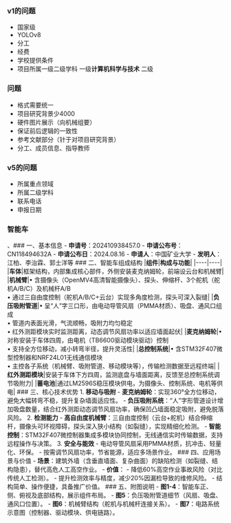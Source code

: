 ### v1的问题
- 国家级
- YOLOv8
- 分工
- 经费
- 学校提供条件
- 项目所属一级二级学科 一级**计算机科学与技术** 二级

### 问题
- 格式需要统一
- 项目研究背景少4000
- 硬件图片展示（向机械组要）
- 保证前后逻辑的一致性
- 参考文献部分（针于对项目研究背景）
- 分工、成员信息、指导教师

### v5的问题
- 所属重点领域
- 所属二级学科
- 联系电话
- 申报日期
### 智能车
  
、### 一、基本信息 - **申请号**：202410938457.0 - **申请公布号**：CN118494632A - **申请公布日**：2024.08.16 - **申请人**：中国矿业大学 - **发明人**：江柏、李治霖、郭士洋等 ### 二、智能车组成结构 |**组件**|**构成与功能**| |----|----| |**车体**|框架结构，内部集成核心部件，外侧安装麦克纳姆轮，前端设云台和机械臂| |**机械臂**|• 含摄像头（OpenMV4高清智能摄像头）、探头、伸缩杆、3个舵机（舵机A/B/C）及机械杆A/B<br>• 通过三自由度控制（舵机A/B/C+云台）实现多角度检测，探头可深入裂缝| |**负压吸附管道**|• 呈“人”字三口形，由电动导管风扇（PMMA材质）、吸盘、通风口组成<br>• 管道内表面光滑，气流顺畅，吸附力均匀稳定<br>• 红外测距模块实时监测距离，动态调节风扇功率以适应墙面起伏| |**麦克纳姆轮**|• 对称安装于车体四周，由电机（TB6600驱动模块驱动）控制<br>• 支持全方位移动，减小转弯半径，提升灵活性| |**总控制系统**|• 含STM32F407微型控制器和NRF24L01无线通信模块<br>• 主控各子系统（机械臂、吸附管道、移动模块等），传输检测数据至远程终端| |**红外测距模块**|安装于车体下方四周，监测底盘与墙面距离，反馈至总控制系统调节吸附力| |**蓄电池**|通过LM2596S稳压模块供电，为摄像头、控制系统、电机等供电| ### 三、核心技术优势 1. **移动与吸附** - **麦克纳姆轮**：实现360°全方位移动，避免大幅转弯不稳，提升复杂墙面适应性。 - **负压吸附系统**：“人”字形管道设计增加吸盘数量，结合红外测距动态调节风扇功率，确保凹凸墙面稳定吸附，避免脱落风险。 2. **检测能力** - **高自由度机械臂**：三自由度控制（云台+舵机）结合伸缩杆，摄像头可环视障碍，探头深入狭小结构（如裂缝），实现精细化检测。 - **智能控制**：STM32F407微控制器集成多模块协同控制，无线通信实时传输数据，支持远程操作与决策。 3. **安全与能效** - 电动导管风扇采用PMMA材质，抗冲击、轻量化、环保。 - 按需调节风扇功率，节省能源，适应多场景作业。 ### 四、应用场景与价值 - **场景**：建筑外墙（含垂直墙面、复杂曲面）的缺陷检测（如裂缝、结构隐患），替代高危人工高空作业。 - **价值**： - 降低60%高空作业事故风险（对比传统人工检测）。 - 提升检测效率与精度，减少20%因漏检导致的维修风险。 - 结构简单、操作便捷，具备推广价值。 ### 五、附图说明 - **图1-4**：智能车正、侧、俯视及底部结构，展示组件布局。 - **图5**：负压吸附管道细节（风扇、吸盘、通风口位置）。 - **图6**：机械臂结构（舵机与机械杆连接关系）。 - **图7**：电路系统示意图（控制器、驱动模块、供电链路）。